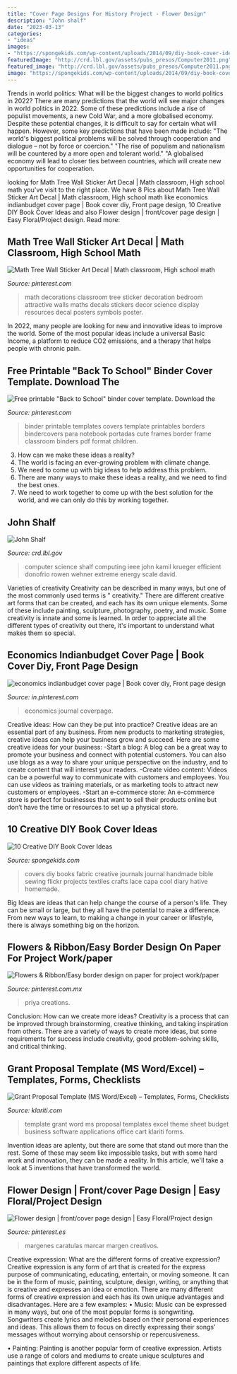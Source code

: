 ```yaml
---
title: "Cover Page Designs For History Project - Flower Design"
description: "John shalf"
date: "2023-03-13"
categories:
- "ideas"
images:
- "https://spongekids.com/wp-content/uploads/2014/09/diy-book-cover-ideas/8-cute-book-covers-for-girls.jpg"
featuredImage: "http://crd.lbl.gov/assets/pubs_presos/Computer2011.png"
featured_image: "http://crd.lbl.gov/assets/pubs_presos/Computer2011.png"
image: "https://spongekids.com/wp-content/uploads/2014/09/diy-book-cover-ideas/8-cute-book-covers-for-girls.jpg"
---
```



Trends in world politics: What will be the biggest changes to world politics in 2022?
There are many predictions that the world will see major changes in world politics in 2022. Some of these predictions include a rise of populist movements, a new Cold War, and a more globalised economy. Despite these potential changes, it is difficult to say for certain what will happen. However, some key predictions that have been made include: 
"The world's biggest political problems will be solved through cooperation and dialogue – not by force or coercion."
"The rise of populism and nationalism will be countered by a more open and tolerant world."
"A globalised economy will lead to closer ties between countries, which will create new opportunities for cooperation.

	

		
looking for Math Tree Wall Sticker Art Decal | Math classroom, High school math you've visit to the right place. We have 8 Pics about Math Tree Wall Sticker Art Decal | Math classroom, High school math like economics indianbudget cover page | Book cover diy, Front page design, 10 Creative DIY Book Cover Ideas and also Flower design | front/cover page design | Easy Floral/Project design. Read more:
		
    
## Math Tree Wall Sticker Art Decal | Math Classroom, High School Math

<img loading=lazy src="https://i.pinimg.com/originals/0d/d1/ae/0dd1ae4f0ae195c7bd42839e786e532d.jpg" onerror="this.onerror=null;this.src='https://tse3.mm.bing.net/th?id=OIP.dyPIRkboMGyMqqul-TwZDAHaLH&amp;pid=15.1';" alt="Math Tree Wall Sticker Art Decal | Math classroom, High school math">

_Source: pinterest.com_

>math decorations classroom tree sticker decoration bedroom attractive walls maths decals stickers decor science display resources decal posters symbols poster. 

	

In 2022, many people are looking for new and innovative ideas to improve the world. Some of the most popular ideas include a universal Basic Income, a platform to reduce CO2 emissions, and a therapy that helps people with chronic pain.

    
## Free Printable &quot;Back To School&quot; Binder Cover Template. Download The

<img loading=lazy src="https://i.pinimg.com/736x/6f/bc/86/6fbc86942153666e435a15a55b70a00e.jpg" onerror="this.onerror=null;this.src='https://tse4.mm.bing.net/th?id=OIP.K4ZVwwYwdGcQm4kdbpVClQHaJl&amp;pid=15.1';" alt="Free printable &quot;Back to School&quot; binder cover template. Download the">

_Source: pinterest.com_

>binder printable templates covers template printables borders bindercovers para notebook portadas cute frames border frame classroom binders pdf format children. 

	

3. How can we make these ideas a reality?
1. The world is facing an ever-growing problem with climate change. 
2. We need to come up with big ideas to help address this problem. 
3. There are many ways to make these ideas a reality, and we need to find the best ones. 
4. We need to work together to come up with the best solution for the world, and we can only do this by working together.

    
## John Shalf

<img loading=lazy src="http://crd.lbl.gov/assets/pubs_presos/Computer2011.png" onerror="this.onerror=null;this.src='https://tse2.mm.bing.net/th?id=OIP.FBTYhyH17k5--MmxlYBIPAHaKH&amp;pid=15.1';" alt="John Shalf">

_Source: crd.lbl.gov_

>computer science shalf computing ieee john kamil krueger efficient donofrio rowen wehner extreme energy scale david. 

	

Varieties of creativity
Creativity can be described in many ways, but one of the most commonly used terms is " creativity." There are different creative art forms that can be created, and each has its own unique elements. Some of these include painting, sculpture, photography, poetry, and music. Some creativity is innate and some is learned. In order to appreciate all the different types of creativity out there, it's important to understand what makes them so special.

    
## Economics Indianbudget Cover Page | Book Cover Diy, Front Page Design

<img loading=lazy src="https://i.pinimg.com/originals/73/91/06/739106ec5bd51f1b5a8dab7615b00990.jpg" onerror="this.onerror=null;this.src='https://tse1.mm.bing.net/th?id=OIP.douIbqjXARPJi-h3_yb63wHaJ4&amp;pid=15.1';" alt="economics indianbudget cover page | Book cover diy, Front page design">

_Source: in.pinterest.com_

>economics journal coverpage. 

	

Creative ideas: How can they be put into practice?
Creative ideas are an essential part of any business. From new products to marketing strategies, creative ideas can help your business grow and succeed. Here are some creative ideas for your business: 
-Start a blog: A blog can be a great way to promote your business and connect with potential customers. You can also use blogs as a way to share your unique perspective on the industry, and to create content that will interest your readers. 
-Create video content: Videos can be a powerful way to communicate with customers and employees. You can use videos as training materials, or as marketing tools to attract new customers or employees. 
-Start an e-commerce store: An e-commerce store is perfect for businesses that want to sell their products online but don’t have the time or resources to set up a physical store.

    
## 10 Creative DIY Book Cover Ideas

<img loading=lazy src="https://spongekids.com/wp-content/uploads/2014/09/diy-book-cover-ideas/8-cute-book-covers-for-girls.jpg" onerror="this.onerror=null;this.src='https://tse3.mm.bing.net/th?id=OIP.bBygi3Keh8mPW5Fc2Dv8rwHaJ4&amp;pid=15.1';" alt="10 Creative DIY Book Cover Ideas">

_Source: spongekids.com_

>covers diy books fabric creative journals journal handmade bible sewing flickr projects textiles crafts lace capa cool diary hative homemade. 

	

Big Ideas are ideas that can help change the course of a person's life. They can be small or large, but they all have the potential to make a difference. From new ways to learn, to making a change in your career or lifestyle, there is always something big on the horizon.

    
## Flowers &amp; Ribbon/Easy Border Design On Paper For Project Work/paper

<img loading=lazy src="https://i.pinimg.com/736x/26/96/3a/26963ab3eea1a467a4c6447572dac0bb.jpg" onerror="this.onerror=null;this.src='https://tse3.mm.bing.net/th?id=OIP.XXJXE63CiXsU13OAUe9unwHaFj&amp;pid=15.1';" alt="Flowers &amp; Ribbon/Easy border design on paper for project work/paper">

_Source: pinterest.com.mx_

>priya creations. 

	

Conclusion: How can we create more ideas?
Creativity is a process that can be improved through brainstorming, creative thinking, and taking inspiration from others. There are a variety of ways to create more ideas, but some requirements for success include creativity, good problem-solving skills, and critical thinking.

    
## Grant Proposal Template (MS Word/Excel) – Templates, Forms, Checklists

<img loading=lazy src="https://klariti.com/wp-content/uploads/2011/07/grant-template-ms-word-city-theme.gif" onerror="this.onerror=null;this.src='https://tse2.mm.bing.net/th?id=OIP.J_2hdX5a3kdbgk9E8iI79wHaKz&amp;pid=15.1';" alt="Grant Proposal Template (MS Word/Excel) – Templates, Forms, Checklists">

_Source: klariti.com_

>template grant word ms proposal templates excel theme sheet budget business software applications office cart klariti forms. 

	

Invention ideas are aplenty, but there are some that stand out more than the rest. Some of these may seem like impossible tasks, but with some hard work and innovation, they can be made a reality. In this article, we'll take a look at 5 inventions that have transformed the world.

    
## Flower Design | Front/cover Page Design | Easy Floral/Project Design

<img loading=lazy src="https://i.pinimg.com/736x/5f/57/7a/5f577a3f87c92fd8cdc7309d41182c14.jpg" onerror="this.onerror=null;this.src='https://tse2.mm.bing.net/th?id=OIP.X_5zKMH_IoTY2T8HsDWxlgHaFj&amp;pid=15.1';" alt="Flower design | front/cover page design | Easy Floral/Project design">

_Source: pinterest.es_

>margenes caratulas marcar margen creativos. 

	

Creative expression: What are the different forms of creative expression?
Creative expression is any form of art that is created for the express purpose of communicating, educating, entertain, or moving someone. It can be in the form of music, painting, sculpture, design, writing, or anything that is creative and expresses an idea or emotion. There are many different forms of creative expression and each has its own unique advantages and disadvantages. Here are a few examples: 
• Music: Music can be expressed in many ways, but one of the most popular forms is songwriting. Songwriters create lyrics and melodies based on their personal experiences and ideas. This allows them to focus on directly expressing their songs’ messages without worrying about censorship or repercusiveness. 

• Painting: Painting is another popular form of creative expression. Artists use a range of colors and mediums to create unique sculptures and paintings that explore different aspects of life.

